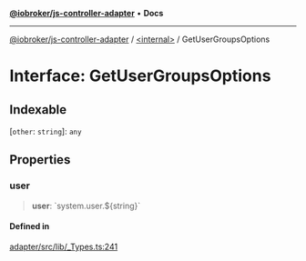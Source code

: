 [**@iobroker/js-controller-adapter**](../../README.md) • **Docs**

***

[@iobroker/js-controller-adapter](../../globals.md) / [\<internal\>](../README.md) / GetUserGroupsOptions

# Interface: GetUserGroupsOptions

## Indexable

 \[`other`: `string`\]: `any`

## Properties

### user

> **user**: \`system.user.$\{string\}\`

#### Defined in

[adapter/src/lib/\_Types.ts:241](https://github.com/ioBroker/ioBroker.js-controller/blob/db3148f4f009815e1f45f53311ac77bd26045ce1/packages/adapter/src/lib/_Types.ts#L241)

